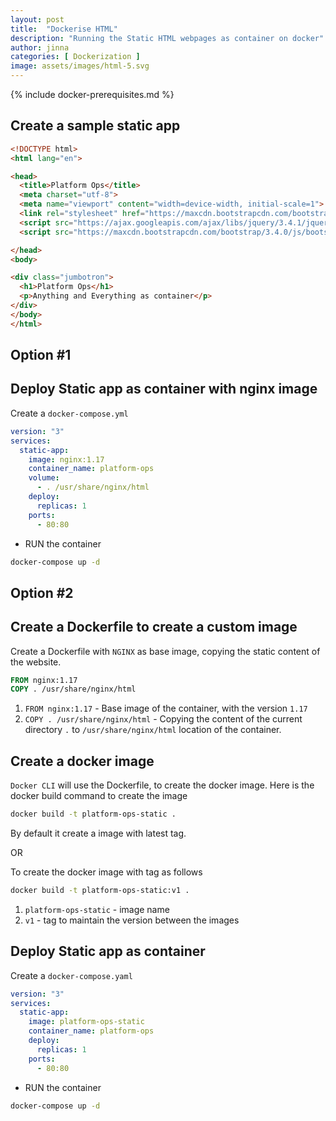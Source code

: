 ```yaml
---
layout: post
title:  "Dockerise HTML"
description: "Running the Static HTML webpages as container on docker"
author: jinna
categories: [ Dockerization ]
image: assets/images/html-5.svg
---
```


{% include docker-prerequisites.md %}

## Create a sample static app

```html
<!DOCTYPE html>
<html lang="en">

<head>
  <title>Platform Ops</title>
  <meta charset="utf-8">
  <meta name="viewport" content="width=device-width, initial-scale=1">
  <link rel="stylesheet" href="https://maxcdn.bootstrapcdn.com/bootstrap/3.4.0/css/bootstrap.min.css">
  <script src="https://ajax.googleapis.com/ajax/libs/jquery/3.4.1/jquery.min.js"></script>
  <script src="https://maxcdn.bootstrapcdn.com/bootstrap/3.4.0/js/bootstrap.min.js"></script>

</head>
<body>

<div class="jumbotron">
  <h1>Platform Ops</h1> 
  <p>Anything and Everything as container</p> 
</div>
</body>
</html>
```

## Option #1

## Deploy Static app as container with nginx image

Create a `docker-compose.yml`

```yml
version: "3"
services:
  static-app:
    image: nginx:1.17
    container_name: platform-ops
    volume:
      - . /usr/share/nginx/html
    deploy:
      replicas: 1
    ports:
      - 80:80
```

- RUN the container

```bash
docker-compose up -d
```

## Option #2

## Create a Dockerfile to create a custom image

Create a Dockerfile with `NGINX` as base image, copying the static content of the website.

```Dockerfile
FROM nginx:1.17
COPY . /usr/share/nginx/html
```

1. `FROM nginx:1.17` - Base image of the container, with the version `1.17`
2. `COPY . /usr/share/nginx/html` - Copying the content of the current directory `.` to `/usr/share/nginx/html` location of the container.


## Create a docker image

`Docker CLI` will use the Dockerfile, to create the docker image. Here is the docker build command to create the image

```bash
docker build -t platform-ops-static .
```

By default it create a image with latest tag.

OR 

To create the docker image with tag as follows

```bash
docker build -t platform-ops-static:v1 .
```

1. `platform-ops-static` - image name
2. `v1` - tag to maintain the version between the images

## Deploy Static app as container

Create a `docker-compose.yaml`

```yaml
version: "3"
services:
  static-app:
    image: platform-ops-static
    container_name: platform-ops
    deploy:
      replicas: 1
    ports:
      - 80:80
```
- RUN the container

```bash
docker-compose up -d
```